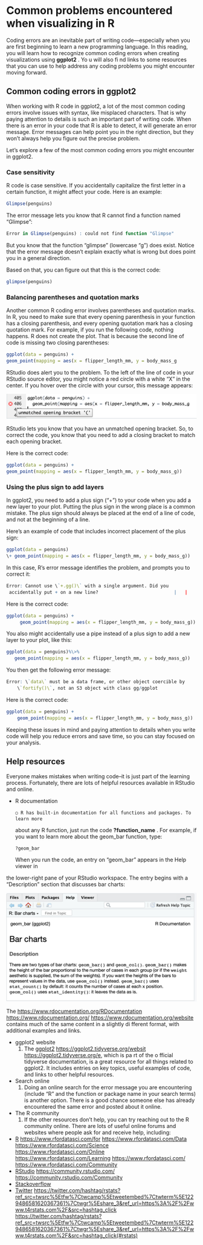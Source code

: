 # Common problems encountered when visualizing in R

Coding errors are an inevitable part of writing code—especially when you are first beginning to learn a new programming language. In this reading, you will learn how to recognize common coding errors when creating visualizations using **ggplot2** . Yo u will also fi nd links to some resources that you can use to help address any coding problems you might encounter moving forward.

## Common coding errors in ggplot2

When working with R code in ggplot2, a lot of the most common coding errors involve issues with syntax, like misplaced characters. That is why paying attention to details is such an important part of writing code. When there is an error in your code that R is able to detect, it will generate an error message. Error messages can help point you in the right direction, but they won’t always help you figure out the precise problem.

Let’s explore a few of the most common coding errors you might encounter in ggplot2.

### Case sensitivity

R code is case sensitive. If you accidentally capitalize the first letter in a certain function, it might affect your code. Here is an example:
```r
Glimpse(penguins)
```
The error message lets you know that R cannot find a function named “Glimpse”:
```r
Error in Glimpse(penguins) : could not find function "Glimpse"
```
But you know that the function “glimpse” (lowercase “g”) does exist. Notice that the error message doesn’t explain exactly what is wrong but does point you in a general direction.

Based on that, you can figure out that this is the correct code:
```r
glimpse(penguins)
```
### Balancing parentheses and quotation marks

Another common R coding error involves parentheses and quotation marks. In R, you need to make sure that every opening parenthesis in your function has a closing parenthesis, and every opening quotation mark has a closing quotation mark. For example, if you run the following code, nothing happens. R does not create the plot. That is because the second line of code is missing two closing parentheses:
```r
ggplot(data = penguins) +
geom_point(mapping = aes(x = flipper_length_mm, y = body_mass_g
```


RStudio does alert you to the problem. To the left of the line of code in your RStudio source editor, you might notice a red circle with a white “X” in the center. If you hover over the circle with your cursor, this message appears:    



![alt text](https://github.com/paulohl/Data_Analysis_R_Programming/blob/main/img/Screen-Shot-26.png)

RStudio lets you know that you have an unmatched opening bracket. So, to correct the code, you know that you need to add a closing bracket to match each opening bracket.

Here is the correct code:
```r
ggplot(data = penguins) +
geom_point(mapping = aes(x = flipper_length_mm, y = body_mass_g))
```


### Using the plus sign to add layers

In ggplot2, you need to add a plus sign (“+”) to your code when you add a new layer to your plot. Putting the plus sign in the wrong place is a common mistake. The plus sign should always be placed at the end of a line of code, and not at the beginning of a line.

Here’s an example of code that includes incorrect placement of the plus sign:
```r
ggplot(data = penguins)
\+ geom_point(mapping = aes(x = flipper_length_mm, y = body_mass_g))
```


In this case, R’s error message identifies the problem, and prompts you to correct it:
```r
Error: Cannot use \`+.gg()\` with a single argument. Did you 
 accidentally put + on a new line?                            |   |
```


Here is the correct code:
```r
ggplot(data = penguins) +
     geom_point(mapping = aes(x = flipper_length_mm, y = body_mass_g))
```


You also might accidentally use a pipe instead of a plus sign to add a new layer to your plot, like this:
```r
ggplot(data = penguins)%\>%
   geom_point(mapping = aes(x = flipper_length_mm, y = body_mass_g))
```


You then get the following error message:
```r
Error: \`data\` must be a data frame, or other object coercible by
    \`fortify()\`, not an S3 object with class gg/ggplot
```


Here is the correct code:
```r
ggplot(data = penguins) +
    geom_point(mapping = aes(x = flipper_length_mm, y = body_mass_g))
```


Keeping these issues in mind and paying attention to details when you write code will help you reduce errors and save time, so you can stay focused on your analysis.

## Help resources

Everyone makes mistakes when writing code–it is just part of the learning process. Fortunately, there are lots of helpful resources available in RStudio and online.

-   R documentation

        ○ R has built-in documentation for all functions and packages. To learn more
    about any R function, just run the code **?function_name** . For example, if you want to learn more about the geom_bar function, type:
    ```r
    ?geom_bar
    ```
    When you run the code, an entry on “geom_bar” appears in the Help viewer in

the lower-right pane of your RStudio workspace. The entry begins with a “Description” section that discusses bar charts:

![alt text](https://github.com/paulohl/Data_Analysis_R_Programming/blob/main/img/Screen-Shot-27.png)

The <https://www.rdocumentation.org/>[RDocumentation](https://www.rdocumentation.org/) <https://www.rdocumentation.org/> <https://www.rdocumentation.org/>[website](https://www.rdocumentation.org/) contains much of the same content in a slightly di fferent format, with additional examples and links.

-   ggplot2 website
    1.  The [ggplot2](https://ggplot2.tidyverse.org/) <https://ggplot2.tidyverse.org/>[websit](https://ggplot2.tidyverse.org/) <https://ggplot2.tidyverse.org/>[e](https://ggplot2.tidyverse.org/), which is pa rt of the o fficial tidyverse documentation, is a great resource for all things related to ggplot2. It includes entries on key topics, useful examples of code, and links to other helpful resources.
-   Search online
    1.  Doing an online search for the error message you are encountering (include “R” and the function or package name in your search terms) is another option. There is a good chance someone else has already encountered the same error and posted about it online.
-   The R community
    1.  If the other resources don’t help, you can try reaching out to the R community online. There are lots of useful online forums and websites where people ask for and receive help, including:
-   [R](https://www.rfordatasci.com/)  <https://www.rfordatasci.com/>[for](https://www.rfordatasci.com/)  <https://www.rfordatasci.com/>[Data](https://www.rfordatasci.com/)  <https://www.rfordatasci.com/>[Science](https://www.rfordatasci.com/)  <https://www.rfordatasci.com/>[Online](https://www.rfordatasci.com/)  <https://www.rfordatasci.com/>[Learning](https://www.rfordatasci.com/) <https://www.rfordatasci.com/> <https://www.rfordatasci.com/>[Community](https://www.rfordatasci.com/)
-   [RStudio](https://community.rstudio.com/) <https://community.rstudio.com/> <https://community.rstudio.com/>[Community](https://community.rstudio.com/)
-   [Stackove](http://stackoverflow.com/)[rfl](http://stackoverflow.com/)[ow](http://stackoverflow.com/)
-   [Twi](https://twitter.com/hashtag/rstats?ref_src=twsrc%5Etfw%7Ctwcamp%5Etweetembed%7Ctwterm%5E1229486581620367361%7Ctwgr%5Eshare_3&ref_url=https%3A%2F%2Fwww.t4rstats.com%2F&src=hashtag_click)[tt](https://twitter.com/hashtag/rstats?ref_src=twsrc%5Etfw%7Ctwcamp%5Etweetembed%7Ctwterm%5E1229486581620367361%7Ctwgr%5Eshare_3&ref_url=https%3A%2F%2Fwww.t4rstats.com%2F&src=hashtag_click)[er](https://twitter.com/hashtag/rstats?ref_src=twsrc%5Etfw%7Ctwcamp%5Etweetembed%7Ctwterm%5E1229486581620367361%7Ctwgr%5Eshare_3&ref_url=https%3A%2F%2Fwww.t4rstats.com%2F&src=hashtag_click) <https://twitter.com/hashtag/rstats?ref_src=twsrc%5Etfw%7Ctwcamp%5Etweetembed%7Ctwterm%5E1229486581620367361%7Ctwgr%5Eshare_3&ref_url=https%3A%2F%2Fwww.t4rstats.com%2F&src=hashtag_click> <https://twitter.com/hashtag/rstats?ref_src=twsrc%5Etfw%7Ctwcamp%5Etweetembed%7Ctwterm%5E1229486581620367361%7Ctwgr%5Eshare_3&ref_url=https%3A%2F%2Fwww.t4rstats.com%2F&src=hashtag_click>[(\#rstats)](https://twitter.com/hashtag/rstats?ref_src=twsrc%5Etfw%7Ctwcamp%5Etweetembed%7Ctwterm%5E1229486581620367361%7Ctwgr%5Eshare_3&ref_url=https%3A%2F%2Fwww.t4rstats.com%2F&src=hashtag_click)
